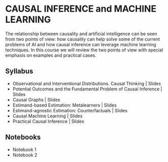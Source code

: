# CAUSAL INFERENCE and MACHINE LEARNING

The relationship between causality and artificial intelligence can be seen from two points of view: how causality can help solve some of the current problems of AI and how causal inference can leverage machine learning techniques. In this course we will review the two points of view with special emphasis on examples and practical cases.

## Syllabus
+ Observational and Interventional Distributions. Causal Thinking | Slides
+ Potential Outcomes and the Fundamental Problem of Causal Inference | Slides
+ Causal Graphs | Slides
+ Estimand-based Estimation: Metalearners | Slides
+ Estimand-agnostic Estimation: Counterfactuals | Slides
+ Causal Machine Learning | Slides
+ Practical Causal Inference | Slides

## Notebooks
+ Notebook 1
+ Notebook 2
